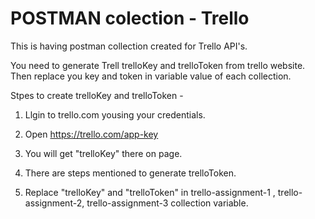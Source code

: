 # POSTMAN colection - Trello

This is having postman collection created for Trello API's.

You need to generate Trell trelloKey and trelloToken from trello website. Then replace you key and token in variable value of each collection.

Stpes to create trelloKey and trelloToken -

1. Llgin to trello.com yousing your credentials.

2. Open https://trello.com/app-key

3. You will get "trelloKey" there on page.

4.  There are steps mentioned to generate trelloToken. 

5. Replace "trelloKey" and "trelloToken" in  trello-assignment-1 , trello-assignment-2,  trello-assignment-3 collection variable.
